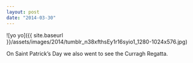 ```yaml
---
layout: post
date: "2014-03-30"
---
```


![yo yo]({{ site.baseurl }}/assets/images/2014/tumblr_n38xfthsEy1r16syio1_1280-1024x576.jpg)

On Saint Patrick’s Day we also went to see the Curragh Regatta.
